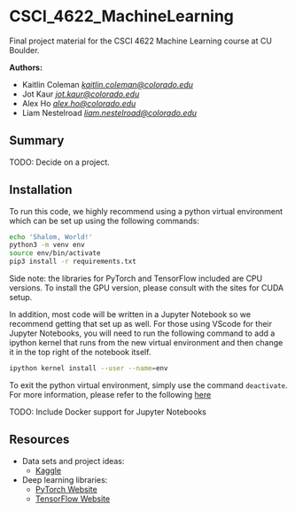 # CSCI_4622_MachineLearning
Final project material for the CSCI 4622 Machine Learning course at CU Boulder.

**Authors:**  
+ Kaitlin Coleman _[kaitlin.coleman@colorado.edu]()_
+ Jot Kaur _[jot.kaur@colorado.edu]()_
+ Alex Ho _[alex.ho@colorado.edu]()_
+ Liam Nestelroad _[liam.nestelroad@colorado.edu]()_

## Summary

TODO: Decide on a project.

## Installation

To run this code, we highly recommend using a python virtual environment which can be set up using the following commands:

```bash
echo 'Shalom, World!'
python3 -m venv env
source env/bin/activate
pip3 install -r requirements.txt
```

Side note: the libraries for PyTorch and TensorFlow included are CPU versions. To install the GPU version, please consult with the sites for CUDA setup.

In addition, most code will be written in a Jupyter Notebook so we recommend getting that set up as well. For those using VScode for their Jupyter Notebooks, you will need to run the following command to add a ipython kernel that runs from the new virtual environment and then change it in the top right of the notebook itself.
```bash
ipython kernel install --user --name=env
```

To exit the python virtual environment, simply use the command `deactivate`. For more information, please refer to the following [here](https://realpython.com/python-virtual-environments-a-primer/)  


TODO: Include Docker support for Jupyter Notebooks

## Resources

+ Data sets and project ideas:
    + [Kaggle](https://www.kaggle.com/competitions)
+ Deep learning libraries:
    + [PyTorch Website](https://pytorch.org/)
    + [TensorFlow Website](https://www.tensorflow.org/)